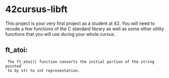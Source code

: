 # 42cursus-libft
This project is your very first project as a student at 42. You will need to recode a few functions of the C standard library as well as some other utility functions that you will use during your whole cursus.

## ft_atoi:
     The ft_atoi() function converts the initial portion of the string pointed
     to by str to int representation.

